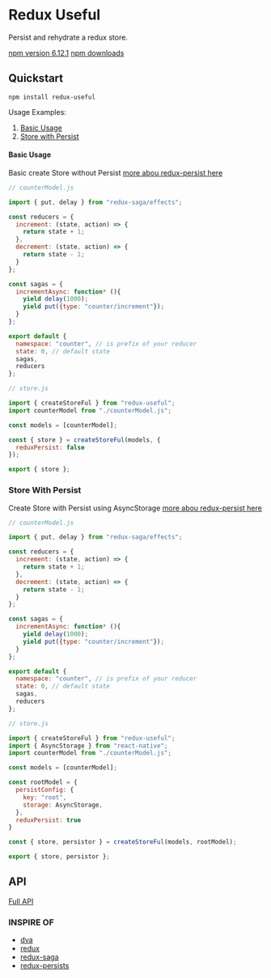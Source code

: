 # Redux Useful

Persist and rehydrate a redux store.

[npm version 6.12.1](https://www.npmjs.com/package/redux-useful) [npm downloads](https://www.npmjs.com/package/redux-useful)

## Quickstart
`npm install redux-useful`

Usage Examples:
1. [Basic Usage](#basic-usage)
2. [Store with Persist](#store-with-persist)

#### Basic Usage
Basic create Store without Persist [more abou redux-persist here](https://github.com/rt2zz/redux-persist)

```js
// counterModel.js

import { put, delay } from "redux-saga/effects";

const reducers = {
  increment: (state, action) => {
    return state + 1;
  },
  decrement: (state, action) => {
    return state - 1;
  }
};

const sagas = {
  incrementAsync: function* (){
    yield delay(1000);
    yield put({type: "counter/increment"});
  }
};

export default {
  namespace: "counter", // is prefix of your reducer
  state: 0, // default state
  sagas,
  reducers
};

```

```js
// store.js

import { createStoreFul } from "redux-useful";
import counterModel from "./counterModel.js";

const models = [counterModel];

const { store } = createStoreFul(models, {
  reduxPersist: false
});

export { store };

```

### Store With Persist
Create Store with Persist using AsyncStorage [more abou redux-persist here](https://github.com/rt2zz/redux-persist)

```js
// counterModel.js

import { put, delay } from "redux-saga/effects";

const reducers = {
  increment: (state, action) => {
    return state + 1;
  },
  decrement: (state, action) => {
    return state - 1;
  }
};

const sagas = {
  incrementAsync: function* (){
    yield delay(1000);
    yield put({type: "counter/increment"});
  }
};

export default {
  namespace: "counter", // is prefix of your reducer
  state: 0, // default state
  sagas,
  reducers
};

```

```js
// store.js

import { createStoreFul } from "redux-useful";
import { AsyncStorage } from "react-native";
import counterModel from "./counterModel.js";

const models = [counterModel];

const rootModel = {
  persistConfig: {
    key: "root",
    storage: AsyncStorage,
  },
  reduxPersist: true
}

const { store, persistor } = createStoreFul(models, rootModel);

export { store, persistor };

```

## API
[Full API](#)

### INSPIRE OF

* [dva](https://github.com/dvajs/dva/)
* [redux](https://redux.js.org/)
* [redux-saga](https://redux-saga.js.org/)
* [redux-persists](https://github.com/rt2zz/redux-persist/)
